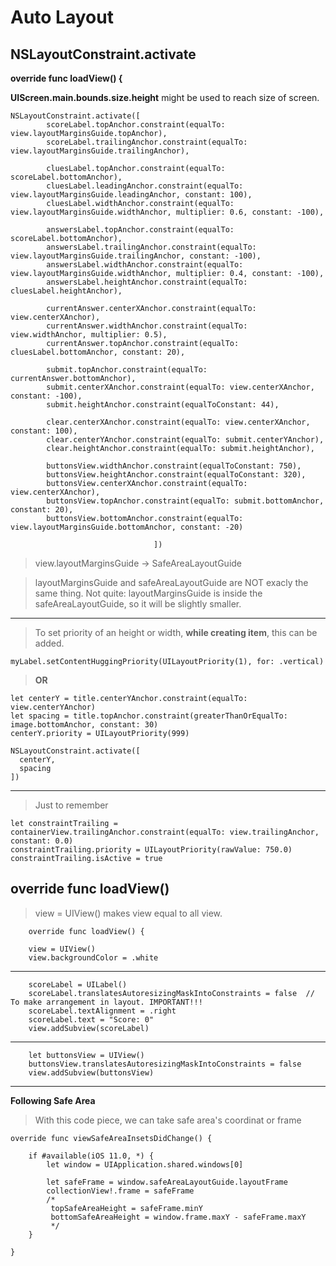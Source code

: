 # Auto Layout

## NSLayoutConstraint.activate


**override func loadView() {**

**UIScreen.main.bounds.size.height** might be used to reach size of screen.

    NSLayoutConstraint.activate([
            scoreLabel.topAnchor.constraint(equalTo: view.layoutMarginsGuide.topAnchor),
            scoreLabel.trailingAnchor.constraint(equalTo: view.layoutMarginsGuide.trailingAnchor),

            cluesLabel.topAnchor.constraint(equalTo: scoreLabel.bottomAnchor),
            cluesLabel.leadingAnchor.constraint(equalTo: view.layoutMarginsGuide.leadingAnchor, constant: 100),
            cluesLabel.widthAnchor.constraint(equalTo: view.layoutMarginsGuide.widthAnchor, multiplier: 0.6, constant: -100),
            
            answersLabel.topAnchor.constraint(equalTo: scoreLabel.bottomAnchor),
            answersLabel.trailingAnchor.constraint(equalTo: view.layoutMarginsGuide.trailingAnchor, constant: -100),
            answersLabel.widthAnchor.constraint(equalTo: view.layoutMarginsGuide.widthAnchor, multiplier: 0.4, constant: -100),
            answersLabel.heightAnchor.constraint(equalTo: cluesLabel.heightAnchor),
            
            currentAnswer.centerXAnchor.constraint(equalTo: view.centerXAnchor),
            currentAnswer.widthAnchor.constraint(equalTo: view.widthAnchor, multiplier: 0.5),
            currentAnswer.topAnchor.constraint(equalTo: cluesLabel.bottomAnchor, constant: 20),
            
            submit.topAnchor.constraint(equalTo: currentAnswer.bottomAnchor),
            submit.centerXAnchor.constraint(equalTo: view.centerXAnchor, constant: -100),
            submit.heightAnchor.constraint(equalToConstant: 44),
            
            clear.centerXAnchor.constraint(equalTo: view.centerXAnchor, constant: 100),
            clear.centerYAnchor.constraint(equalTo: submit.centerYAnchor),
            clear.heightAnchor.constraint(equalTo: submit.heightAnchor),
            
            buttonsView.widthAnchor.constraint(equalToConstant: 750),
            buttonsView.heightAnchor.constraint(equalToConstant: 320),
            buttonsView.centerXAnchor.constraint(equalTo: view.centerXAnchor),
            buttonsView.topAnchor.constraint(equalTo: submit.bottomAnchor, constant: 20),
            buttonsView.bottomAnchor.constraint(equalTo: view.layoutMarginsGuide.bottomAnchor, constant: -20)
            
                                    ]) 
                                    
> view.layoutMarginsGuide -> SafeAreaLayoutGuide

> layoutMarginsGuide and safeAreaLayoutGuide are NOT exacly the same thing. Not quite: layoutMarginsGuide is inside the safeAreaLayoutGuide, so it will be slightly smaller.
  
 ---
 
 > To set priority of an height or width, **while creating item**, this can be added.
 
    myLabel.setContentHuggingPriority(UILayoutPriority(1), for: .vertical)
    
> **OR**
    
    let centerY = title.centerYAnchor.constraint(equalTo: view.centerYAnchor)
    let spacing = title.topAnchor.constraint(greaterThanOrEqualTo: image.bottomAnchor, constant: 30)
    centerY.priority = UILayoutPriority(999)

    NSLayoutConstraint.activate([
      centerY,
      spacing
    ])
 
 ---
 
 
> Just to remember
 
    let constraintTrailing = containerView.trailingAnchor.constraint(equalTo: view.trailingAnchor, constant: 0.0)
    constraintTrailing.priority = UILayoutPriority(rawValue: 750.0)
    constraintTrailing.isActive = true
    
            
## override func loadView() 

> view = UIView() makes view equal to all view. 

        override func loadView() {
        
        view = UIView()
        view.backgroundColor = .white

---

        scoreLabel = UILabel()
        scoreLabel.translatesAutoresizingMaskIntoConstraints = false  // To make arrangement in layout. IMPORTANT!!!
        scoreLabel.textAlignment = .right
        scoreLabel.text = "Score: 0"
        view.addSubview(scoreLabel)
        
---

        let buttonsView = UIView()
        buttonsView.translatesAutoresizingMaskIntoConstraints = false
        view.addSubview(buttonsView)
  
---

**Following Safe Area**

> With this code piece, we can take safe area's coordinat or frame

    override func viewSafeAreaInsetsDidChange() {
        
        if #available(iOS 11.0, *) {
            let window = UIApplication.shared.windows[0]
            
            let safeFrame = window.safeAreaLayoutGuide.layoutFrame
            collectionView!.frame = safeFrame  
            /*
             topSafeAreaHeight = safeFrame.minY
             bottomSafeAreaHeight = window.frame.maxY - safeFrame.maxY
             */
        }
        
    }
